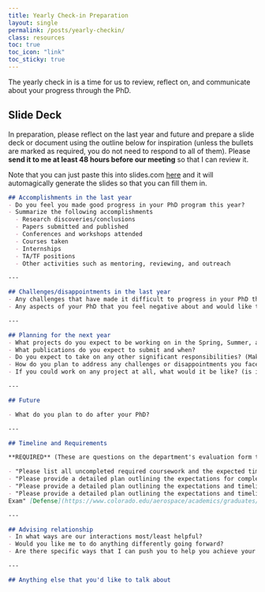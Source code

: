 ```yaml
---
title: Yearly Check-in Preparation 
layout: single 
permalink: /posts/yearly-checkin/
class: resources
toc: true
toc_icon: "link"
toc_sticky: true
---
```


The yearly check in is a time for us to review, reflect on, and communicate about your progress through the PhD.

## Slide Deck

In preparation, please reflect on the last year and future and prepare a slide deck or document using the outline below for inspiration (unless the bullets are marked as required, you do not need to respond to all of them). Please **send it to me at least 48 hours before our meeting** so that I can review it.

Note that you can just paste this into slides.com [here](https://adcl.slides.com/tools/markdown-to-presentation) and it will automagically generate the slides so that you can fill them in.

```markdown
## Accomplishments in the last year
- Do you feel you made good progress in your PhD program this year?
- Summarize the following accomplishments
  - Research discoveries/conclusions
  - Papers submitted and published
  - Conferences and workshops attended
  - Courses taken
  - Internships
  - TA/TF positions
  - Other activities such as mentoring, reviewing, and outreach

---

## Challenges/disappointments in the last year
- Any challenges that have made it difficult to progress in your PhD that you would like to discuss with me
- Any aspects of your PhD that you feel negative about and would like to discuss with me

---

## Planning for the next year
- What projects do you expect to be working on in the Spring, Summer, and Fall?
- What publications do you expect to submit and when?
- Do you expect to take on any other significant responsibilities? (Make sure to indicate the relative priorities of this and the items above)
- How do you plan to address any challenges or disappointments you faced in the past year?
- If you could work on any project at all, what would it be like? (is it hardware/computational/theoretical, etc.) (note: it is probably not possible to do this, but I want to optimize as much as possible)

---

## Future

- What do you plan to do after your PhD?

---

## Timeline and Requirements

**REQUIRED** (These are questions on the department's evaluation form that I will need to fill out and you will need to sign)

- "Please list all uncompleted required coursework and the expected timeline for completion"
- "Please provide a detailed plan outlining the expectations for completing the Preliminary Exam" [Preliminary Exam](https://www.colorado.edu/aerospace/academics/graduates/phd-advising#expand-98405)
- "Please provide a detailed plan outlining the expectations and timeline for completing Comprehensive Exam" [Comprehensive Exam](https://www.colorado.edu/aerospace/academics/graduates/phd-advising#expand-61455)
- "Please provide a detailed plan outlining the expectations and timeline for completing the Final
Exam" [Defense](https://www.colorado.edu/aerospace/academics/graduates/phd-advising#expand-58994)

---

## Advising relationship
- In what ways are our interactions most/least helpful?
- Would you like me to do anything differently going forward?
- Are there specific ways that I can push you to help you achieve your goals next year?

---

## Anything else that you'd like to talk about
```
